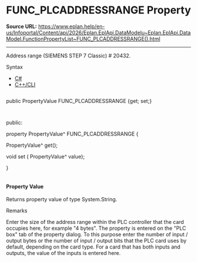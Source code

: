 # FUNC_PLCADDRESSRANGE Property

**Source URL:** https://www.eplan.help/en-us/Infoportal/Content/api/2026/Eplan.EplApi.DataModelu~Eplan.EplApi.DataModel.FunctionPropertyList~FUNC_PLCADDRESSRANGE().html

---

Address range (SIEMENS STEP 7 Classic) # 20432.

Syntax

- [C#](#i-syntax-CS)
- [C++/CLI](#i-syntax-CPP2005)

```
```
public PropertyValue FUNC_PLCADDRESSRANGE {get; set;}
```
```

```
```
public:

property PropertyValue^ FUNC_PLCADDRESSRANGE {

   PropertyValue^ get();

   void set (    PropertyValue^ value);

}
```
```

#### Property Value

Returns property value of type System.String.

Remarks

Enter the size of the address range within the PLC controller that the card occupies here, for example "4 bytes". The property is entered on the "PLC box" tab of the property dialog. To this purpose enter the number of input / output bytes or the number of input / output bits that the PLC card uses by default, depending on the card type. For a card that has both inputs and outputs, the value of the inputs is entered here.
